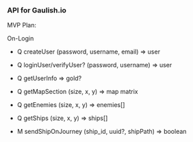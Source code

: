 ### API for Gaulish.io

MVP Plan:

On-Login

- Q createUser (password, username, email) => user
- Q loginUser/verifyUser? (password, username) => user
- Q getUserInfo => gold?

- Q getMapSection (size, x, y) => map matrix
- Q getEnemies (size, x, y) => enemies[]
- Q getShips (size, x, y) => ships[]

- M sendShipOnJourney (ship_id, uuid?, shipPath) => boolean
